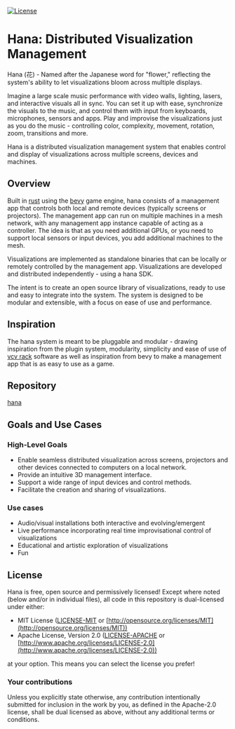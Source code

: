 [![License](https://img.shields.io/badge/license-MIT%2FApache-blue.svg)](https://github.com/bevyengine/bevy#license)
# Hana: Distributed Visualization Management
Hana (花) - Named after the Japanese word for "flower," reflecting the system's ability to let visualizations bloom across multiple displays.

Imagine a large scale music performance with video walls, lighting, lasers, and interactive visuals all in sync. You can set it up with ease, synchronize the visuals to the music, and control them with input from keyboards, microphones, sensors and apps. Play and improvise the visualizations just as you do the music - controlling color, complexity, movement, rotation, zoom, transitions and more.

Hana is a distributed visualization management system that enables control and display of visualizations across multiple screens, devices and machines.
## Overview
Built in [rust](https://www.rust-lang.org) using the [bevy](https://bevyengine.org/) game engine, hana consists of a management app that controls both local and remote devices (typically screens or projectors). The management app can run on multiple machines in a mesh network, with any management app instance capable of acting as a controller. The idea is that as you need additional GPUs, or you need to support local sensors or input devices, you add additional machines to the mesh.

Visualizations are implemented as standalone binaries that can be locally or remotely controlled by the management app. Visualizations are developed and distributed independently - using a hana SDK.

The intent is to create an open source library of visualizations, ready to use and easy to integrate into the system. The system is designed to be modular and extensible, with a focus on ease of use and performance.
## Inspiration
The hana system is meant to be pluggable and modular - drawing inspiration from the plugin system, modularity, simplicity and ease of use of [vcv rack](https://vcvrack.com) software as well as inspiration from bevy to make a management app that is as easy to use as a game.
## Repository
[hana](https://github.com/natepiano/hana)
## Goals and Use Cases
### High-Level Goals
- Enable seamless distributed visualization across screens, projectors and other devices connected to computers on a local network.
- Provide an intuitive 3D management interface.
- Support a wide range of input devices and control methods.
- Facilitate the creation and sharing of visualizations.
### Use cases
- Audio/visual installations both interactive and evolving/emergent
- Live performance incorporating real time improvisational control of visualizations
- Educational and artistic exploration of visualizations
- Fun
## License
Hana is free, open source and permissively licensed!
Except where noted (below and/or in individual files), all code in this repository is dual-licensed under either:

* MIT License ([LICENSE-MIT](https://github.com/natepiano/hana/LICENSE-MIT) or [http://opensource.org/licenses/MIT](http://opensource.org/licenses/MIT))
* Apache License, Version 2.0 ([LICENSE-APACHE](https://github.com/natepiano/hana/LICENSE-APACHE) or [http://www.apache.org/licenses/LICENSE-2.0](http://www.apache.org/licenses/LICENSE-2.0))

at your option.
This means you can select the license you prefer!

### Your contributions

Unless you explicitly state otherwise,
any contribution intentionally submitted for inclusion in the work by you,
as defined in the Apache-2.0 license,
shall be dual licensed as above,
without any additional terms or conditions.
